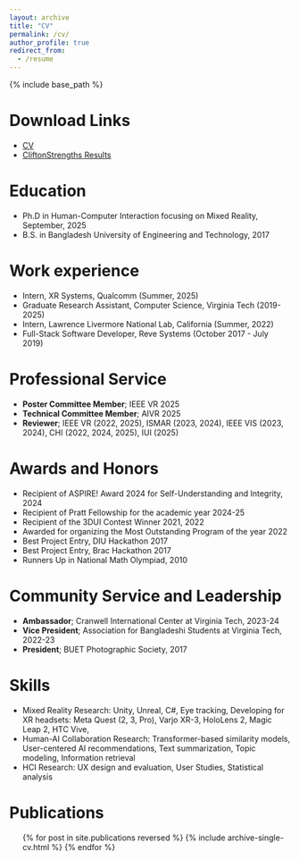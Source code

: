 ```yaml
---
layout: archive
title: "CV"
permalink: /cv/
author_profile: true
redirect_from:
  - /resume
---
```


{% include base_path %}

Download Links
======
* [CV](/files/CV_IbrahimTahmid.pdf)
* [CliftonStrengths Results ](/files/CliftonStrengths_iatahmid.pdf)

Education
======
* Ph.D in Human-Computer Interaction focusing on Mixed Reality, September, 2025
* B.S. in Bangladesh University of Engineering and Technology, 2017

Work experience
======
* Intern, XR Systems, Qualcomm (Summer, 2025)
* Graduate Research Assistant, Computer Science, Virginia Tech (2019-2025)
* Intern, Lawrence Livermore National Lab, California (Summer, 2022)
* Full-Stack Software Developer, Reve Systems (October 2017 - July 2019)

Professional Service
======
* **Poster Committee Member**; IEEE VR 2025
* **Technical Committee Member**; AIVR 2025
* **Reviewer**; IEEE VR (2022, 2025), ISMAR (2023, 2024), IEEE VIS (2023, 2024), CHI (2022, 2024, 2025), IUI (2025)

Awards and Honors
======
* Recipient of ASPIRE! Award 2024 for Self-Understanding and Integrity, 2024
* Recipient of Pratt Fellowship for the academic year 2024-25
* Recipient of the 3DUI Contest Winner 2021, 2022
* Awarded for organizing the Most Outstanding Program of the year 2022
* Best Project Entry, DIU Hackathon 2017
* Best Project Entry, Brac Hackathon 2017
* Runners Up in National Math Olympiad, 2010

Community Service and Leadership
======
* **Ambassador**; Cranwell International Center at Virginia Tech, 2023-24
* **Vice President**; Association for Bangladeshi Students at Virginia Tech, 2022-23
* **President**; BUET Photographic Society, 2017

Skills
======
* Mixed Reality Research: Unity, Unreal, C#, Eye tracking, Developing for XR headsets: Meta Quest (2, 3, Pro), Varjo XR-3, HoloLens 2, Magic Leap 2, HTC Vive, 
* Human-AI Collaboration Research: Transformer-based similarity models, User-centered AI recommendations, Text summarization, Topic modeling, Information retrieval
* HCI Research: UX design and evaluation, User Studies, Statistical analysis

Publications
======
  <ul>{% for post in site.publications reversed %}
    {% include archive-single-cv.html %}
  {% endfor %}</ul>
  
<!-- Talks
======
  <ul>{% for post in site.talks reversed %}
    {% include archive-single-talk-cv.html  %}
  {% endfor %}</ul>
  
Teaching
======
  <ul>{% for post in site.teaching reversed %}
    {% include archive-single-cv.html %}
  {% endfor %}</ul> -->
  